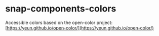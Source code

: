 # snap-components-colors
Accessible colors based on the open-color project: [https://yeun.github.io/open-color/](https://yeun.github.io/open-color/)
